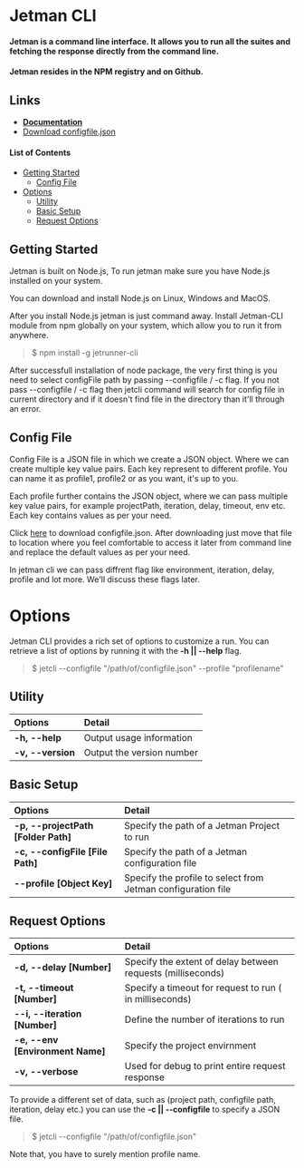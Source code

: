 # Jetman CLI

#### Jetman is a command line interface. It allows you to run all the suites and fetching the response directly from the command line.

#### Jetman resides in the NPM registry and on Github.

## Links
- **[Documentation](https://jetmanlabs.com/maindoc.html#download_and_installation)**
- <a href="https://jetmanlabs.com/maindoc.html#download_and_installation" download>Download configfile.json</a>

#### List of Contents

- [Getting Started](#getting-started)
  - [Config File](#config-file)
- [Options](#options)
  - [Utility](#utility)
  - [Basic Setup](#basic-setup)
  - [Request Options](#request-options)


## Getting Started ##

Jetman is built on Node.js, To run jetman make sure you have Node.js installed on your system.

You can download and install Node.js on Linux, Windows and MacOS.

After you install Node.js jetman is just command away. Install Jetman-CLI module from npm globally on your system, which allow you to run it from anywhere.

> $ npm install -g jetrunner-cli

After successfull installation of node package, the very first thing is you need to select configFile path by passing --configfile / -c flag. If you not pass --configfile / -c flag then jetcli command will search for config file in current directory and if it doesn't find file in the directory than it'll through an error.

## Config File ##

Config File is a JSON file in which we create a JSON object. Where we can create multiple key value pairs. Each key represent to different profile. You can name it as profile1, profile2 or as you want, it's up to you.

Each profile further contains the JSON object, where we can pass multiple key value pairs, for example projectPath, iteration, delay, timeout, env etc. Each key contains values as per your need.

Click <a href="https://jetmanlabs.com/maindoc.html#runnercli_gettingStarted" download>here</a> to download configfile.json. After downloading just move that file to location where you feel comfortable to access it later from command line and replace the default values as per your need.

In jetman cli we can pass diffrent flag like environment, iteration, delay, profile and lot more. We'll discuss these flags later.

# Options #

Jetman CLI provides a rich set of options to customize a run. You can retrieve a list of options by running it with the **-h || --help** flag.

> $ jetcli --configfile "/path/of/configfile.json" --profile "profilename"

## Utility ##

| **Options** | **Detail** |
| :--- | :--- |
| **-h, --help** | Output usage information |
| **-v, --version** | Output the version number |


## Basic Setup ##

| **Options** | **Detail** |
| :--- | :--- |
| **-p, --projectPath [Folder Path]** | Specify the path of a Jetman Project to run |
| **-c, --configFile [File Path]** | Specify the path of a Jetman configuration file |
| **--profile [Object Key]** | Specify the profile to select from Jetman configuration file |


## Request Options ##

| **Options** | **Detail** |
| :--- | :--- |
| **-d, --delay [Number]** | Specify the extent of delay between requests (milliseconds) |
| **-t, --timeout [Number]** | Specify a timeout for request to run ( in milliseconds) |
| **--i, --iteration [Number]** | Define the number of iterations to run |
| **-e, --env [Environment Name]** | Specify the project envirnment |
| **-v, --verbose** | Used for debug to print entire request response |

To provide a different set of data, such as (project path, configfile path, iteration, delay etc.) you can use the **-c || --configfile** to specify a JSON file.

> $ jetcli --configfile "/path/of/configfile.json"

Note that, you have to surely mention profile name.
